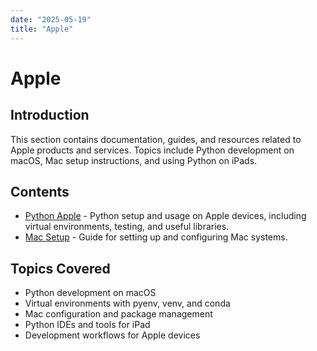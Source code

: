 ```yaml
---
date: "2025-05-19"
title: "Apple"
---
```


<!-- markdownlint-disable MD025 -->
# Apple
<!-- markdownlint-enable MD025 -->

## Introduction

This section contains documentation, guides, and resources related to Apple products and services. Topics include Python development on macOS, Mac setup instructions, and using Python on iPads.

## Contents

- [Python Apple](2021-06-06-python-apple.md) - Python setup and usage on Apple devices, including virtual environments, testing, and useful libraries.
- [Mac Setup](2021-06-26-Mac-Setup.md) - Guide for setting up and configuring Mac systems.

## Topics Covered

- Python development on macOS
- Virtual environments with pyenv, venv, and conda
- Mac configuration and package management
- Python IDEs and tools for iPad
- Development workflows for Apple devices